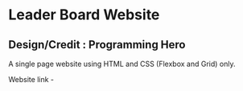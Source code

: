 # Leader Board Website

## Design/Credit : Programming Hero

A single page website using HTML and CSS (Flexbox and Grid) only.

Website link -
